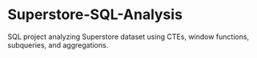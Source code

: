 # Superstore-SQL-Analysis
SQL project analyzing Superstore dataset using CTEs, window functions, subqueries, and aggregations.
